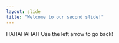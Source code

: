 ```yaml
---
layout: slide
title: "Welcome to our second slide!"
---
```

HAHAHAHAH
Use the left arrow to go back!
